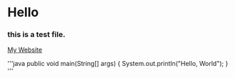 

# Hello

### this is a test file.

<a href="http://bestcoding.tistory.com/">My Website</a>

'''java
public void main(String[] args) {
System.out.println("Hello, World");
}
'''
